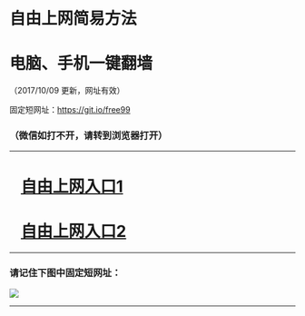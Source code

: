 ﻿# 自由上网简易方法

# 电脑、手机一键翻墙

（2017/10/09 更新，网址有效）

固定短网址：https://git.io/free99

### （微信如打不开，请转到浏览器打开）


***





# &nbsp;&nbsp; <a href="http://ft672431408.fwq-tz-1001.info/fwqtz01.html?t=100900127923 " target="_blank">自由上网入口1</a>
# &nbsp;&nbsp; <a href="http://ft224412843.fwq-tz-1002.info/fwqtz02.html?t=100900116881 " target="_blank">自由上网入口2</a>
***

### 请记住下图中固定短网址：

<img src="https://s3-us-west-2.amazonaws.com/fwq-1001/yjfq-20170905okok.png" /> 


***

